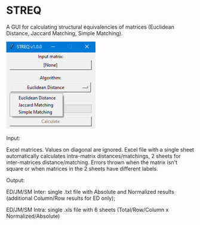 # STREQ
A GUI for calculating structural equivalencies of matrices (Euclidean Distance, Jaccard Matching, Simple Matching).

![alt text](https://github.com/mbiggiero/STREQ/blob/main/screenshot.png?raw=true)

Input: 

Excel matrices. Values on diagonal are ignored.
Excel file with a single sheet automatically calculates intra-matrix distances/matchings, 2 sheets for inter-matrices distance/matching.
Errors thrown when the matrix isn't square or when matrices in the 2 sheets have different labels.


Output:

ED/JM/SM Inter: single .txt file with Absolute and Normalized results (additional Column/Row results for ED only);

ED/JM/SM Intra: single .xls file with 6 sheets (Total/Row/Column x Normalized/Absolute)

